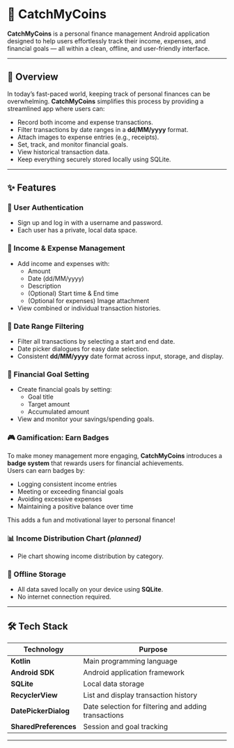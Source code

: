 # 📱 CatchMyCoins

**CatchMyCoins** is a personal finance management Android application designed to help users effortlessly track their income, expenses, and financial goals — all within a clean, offline, and user-friendly interface.

---

## 📖 Overview

In today’s fast-paced world, keeping track of personal finances can be overwhelming. **CatchMyCoins** simplifies this process by providing a streamlined app where users can:
- Record both income and expense transactions.
- Filter transactions by date ranges in a **dd/MM/yyyy** format.
- Attach images to expense entries (e.g., receipts).
- Set, track, and monitor financial goals.
- View historical transaction data.
- Keep everything securely stored locally using SQLite.

---

## ✨ Features

### 🔐 User Authentication
- Sign up and log in with a username and password.
- Each user has a private, local data space.

### 💸 Income & Expense Management
- Add income and expenses with:
  - Amount
  - Date (dd/MM/yyyy)
  - Description
  - (Optional) Start time & End time
  - (Optional for expenses) Image attachment
- View combined or individual transaction histories.

### 📅 Date Range Filtering
- Filter all transactions by selecting a start and end date.
- Date picker dialogues for easy date selection.
- Consistent **dd/MM/yyyy** date format across input, storage, and display.

### 🎯 Financial Goal Setting
- Create financial goals by setting:
  - Goal title
  - Target amount
  - Accumulated amount
- View and monitor your savings/spending goals.

### 🎮 Gamification: Earn Badges
To make money management more engaging, **CatchMyCoins** introduces a **badge system** that rewards users for financial achievements.  
Users can earn badges by:
- Logging consistent income entries  
- Meeting or exceeding financial goals  
- Avoiding excessive expenses  
- Maintaining a positive balance over time  

This adds a fun and motivational layer to personal finance!

### 📊 Income Distribution Chart *(planned)*
- Pie chart showing income distribution by category.

### 📶 Offline Storage
- All data saved locally on your device using **SQLite**.
- No internet connection required.

---

## 🛠️ Tech Stack

| Technology  | Purpose                              |
|-------------|--------------------------------------|
| **Kotlin**         | Main programming language             |
| **Android SDK**    | Android application framework         |
| **SQLite**         | Local data storage                     |
| **RecyclerView**   | List and display transaction history   |
| **DatePickerDialog** | Date selection for filtering and adding transactions |
| **SharedPreferences** | Session and goal tracking |

---

